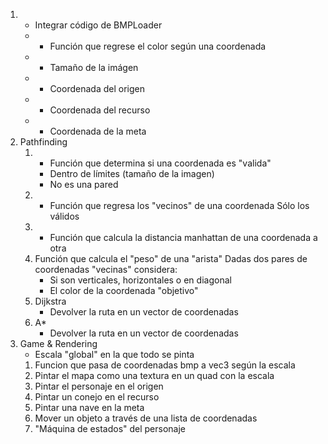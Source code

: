 1. * Integrar código de BMPLoader
   - * Función que regrese el color según una coordenada
   - * Tamaño de la imágen
   - * Coordenada del origen
   - * Coordenada del recurso
   - * Coordenada de la meta
2. Pathfinding
   1. * Función que determina si una coordenada es "valida"
      - Dentro de límites (tamaño de la imagen)
      - No es una pared
   2. * Función que regresa los "vecinos" de una coordenada
      Sólo los válidos
   3. * Función que calcula la distancia manhattan de una coordenada a otra
   4. Función que calcula el "peso" de una "arista"
      Dadas dos pares de coordenadas "vecinas" considera:
      - Si son verticales, horizontales o en diagonal
      - El color de la coordenada "objetivo"
   5. Dijkstra
      - Devolver la ruta en un vector de coordenadas
   6. A*
      - Devolver la ruta en un vector de coordenadas
3. Game & Rendering
   - Escala "global" en la que todo se pinta
   1. Funcion que pasa de coordenadas bmp a vec3 según la escala
   2. Pintar el mapa como una textura en un quad con la escala
   3. Pintar el personaje en el origen
   4. Pintar un conejo en el recurso
   5. Pintar una nave en la meta
   6. Mover un objeto a través de una lista de coordenadas
   7. "Máquina de estados" del personaje